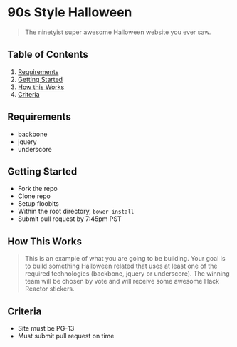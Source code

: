 # 90s Style Halloween 

> The ninetyist super awesome Halloween website you ever saw.


## Table of Contents

1. [Requirements](#requirements)
1. [Getting Started](#getting-started)
1. [How this Works](#how-this-works)
1. [Criteria](#criteria)


## Requirements
- backbone
- jquery
- underscore


## Getting Started
 - Fork the repo
 - Clone repo
 - Setup floobits
 - Within the root directory, `bower install`
 - Submit pull request by 7:45pm PST

## How This Works
> This is an example of what you are going to be building.  Your goal is to build something Halloween related that uses at least one of the required technologies (backbone, jquery or underscore).  The winning team will be chosen by vote and will receive some awesome Hack Reactor stickers.

## Criteria
 - Site must be PG-13
 - Must submit pull request on time